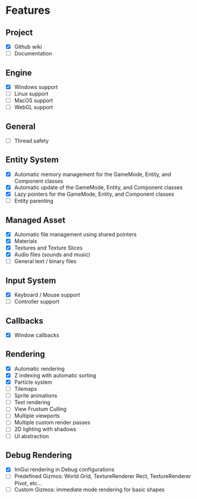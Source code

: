 # Features

## Project

- [X] Github wiki
- [ ] Documentation

## Engine

- [X] Windows support
- [ ] Linux support
- [ ] MacOS support
- [ ] WebGL support

## General

- [ ] Thread safety

## Entity System

- [X] Automatic memory management for the GameMode, Entity, and Component classes
- [X] Automatic update of the GameMode, Entity, and Component classes
- [X] Lazy pointers for the GameMode, Entity, and Component classes
- [ ] Entity parenting

## Managed Asset

- [X] Automatic file management using shared pointers
- [X] Materials
- [X] Textures and Texture Slices
- [X] Audio files (sounds and music)
- [ ] General text / binary files

## Input System

- [X] Keyboard / Mouse support
- [ ] Controller support

## Callbacks

- [X] Window callbacks

## Rendering

- [X] Automatic rendering
- [X] Z indexing with automatic sorting
- [X] Particle system
- [ ] Tilemaps
- [ ] Sprite animations
- [ ] Text rendering
- [ ] View Frustum Culling
- [ ] Multiple viewports
- [ ] Multiple custom render passes
- [ ] 2D lighting with shadows
- [ ] UI abstraction

## Debug Rendering

- [X] ImGui rendering in Debug configurations
- [ ] Predefined Gizmos: World Grid, TextureRenderer Rect, TextureRenderer Pivot, etc...
- [ ] Custom Gizmos: immediate mode rendering for basic shapes
